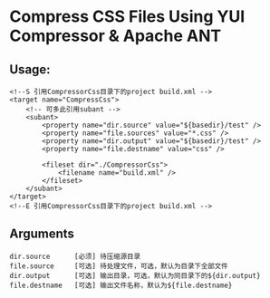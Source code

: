 # Compress CSS Files Using YUI Compressor & Apache ANT

## Usage:
    <!--S 引用CompressorCss目录下的project build.xml -->
    <target name="CompressCss">
        <!-- 可多此引用subant -->
        <subant>
            <property name="dir.source" value="${basedir}/test" />
            <property name="file.sources" value="*.css" />
            <property name="dir.output" value="${basedir}/test" />
            <property name="file.destname" value="css" />

            <fileset dir="./CompressorCss">
                <filename name="build.xml" />
            </fileset>
        </subant>
    </target>
    <!--E 引用CompressorCss目录下的project build.xml -->

## Arguments
    dir.source      [必须] 待压缩源目录
    file.source     [可选] 待处理文件，可选，默认为目录下全部文件
    dir.output      [可选] 输出目录，可选，默认为同目录下的${dir.output}
    file.destname   [可选] 输出文件名称，默认为${file.destname}
